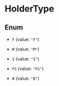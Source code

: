 

# HolderType

## Enum


* `F` (value: `"F"`)

* `M` (value: `"M"`)

* `S` (value: `"S"`)

* `FS` (value: `"FS"`)

* `B` (value: `"B"`)



